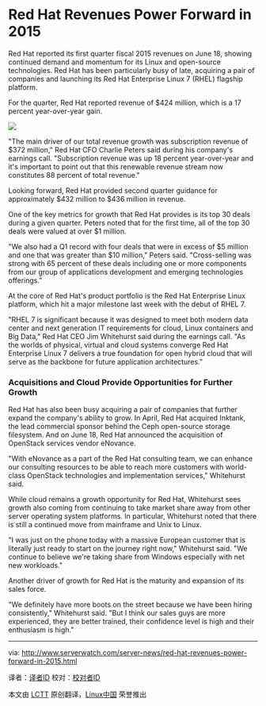 Red Hat Revenues Power Forward in 2015
================================================================================
Red Hat reported its first quarter fiscal 2015 revenues on June 18, showing continued demand and momentum for its Linux and open-source technologies. Red Hat has been particularly busy of late, acquiring a pair of companies and launching its Red Hat Enterprise Linux 7 (RHEL) flagship platform.

For the quarter, Red Hat reported revenue of $424 million, which is a 17 percent year-over-year gain.

![](http://www.serverwatch.com/imagesvr_ce/7990/icon-redhatlinux-r.jpg)

"The main driver of our total revenue growth was subscription revenue of $372 million," Red Hat CFO Charlie Peters said during his company's earnings call. "Subscription revenue was up 18 percent year-over-year and it's important to point out that this renewable revenue stream now constitutes 88 percent of total revenue."

Looking forward, Red Hat provided second quarter guidance for approximately $432 million to $436 million in revenue.

One of the key metrics for growth that Red Hat provides is its top 30 deals during a given quarter. Peters noted that for the first time, all of the top 30 deals were valued at over $1 million.

"We also had a Q1 record with four deals that were in excess of $5 million and one that was greater than $10 million," Peters said. "Cross-selling was strong with 65 percent of these deals including one or more components from our group of applications development and emerging technologies offerings."

At the core of Red Hat's product portfolio is the Red Hat Enterprise Linux platform, which hit a major milestone last week with the debut of RHEL 7.

"RHEL 7 is significant because it was designed to meet both modern data center and next generation IT requirements for cloud, Linux containers and Big Data," Red Hat CEO Jim Whitehurst said during the earnings call. "As the worlds of physical, virtual and cloud systems converge Red Hat Enterprise Linux 7 delivers a true foundation for open hybrid cloud that will serve as the backbone for future application architectures."

### Acquisitions and Cloud Provide Opportunities for Further Growth ###

Red Hat has also been busy acquiring a pair of companies that further expand the company's ability to grow. In April, Red Hat acquired Inktank, the lead commercial sponsor behind the Ceph open-source storage filesystem. And on June 18, Red Hat announced the acquisition of OpenStack services vendor eNovance.

"With eNovance as a part of the Red Hat consulting team, we can enhance our consulting resources to be able to reach more customers with world-class OpenStack technologies and implementation services," Whitehurst said.

While cloud remains a growth opportunity for Red Hat, Whitehurst sees growth also coming from continuing to take market share away from other server operating system platforms. In particular, Whitehurst noted that there is still a continued move from mainframe and Unix to Linux.

"I was just on the phone today with a massive European customer that is literally just ready to start on the journey right now," Whitehurst said. "We continue to believe we're taking share from Windows especially with net new workloads."

Another driver of growth for Red Hat is the maturity and expansion of its sales force.

"We definitely have more boots on the street because we have been hiring consistently," Whitehurst said. "But I think our sales guys are more experienced, they are better trained, their confidence level is high and their enthusiasm is high."

--------------------------------------------------------------------------------

via: http://www.serverwatch.com/server-news/red-hat-revenues-power-forward-in-2015.html

译者：[译者ID](https://github.com/译者ID) 校对：[校对者ID](https://github.com/校对者ID)

本文由 [LCTT](https://github.com/LCTT/TranslateProject) 原创翻译，[Linux中国](http://linux.cn/) 荣誉推出